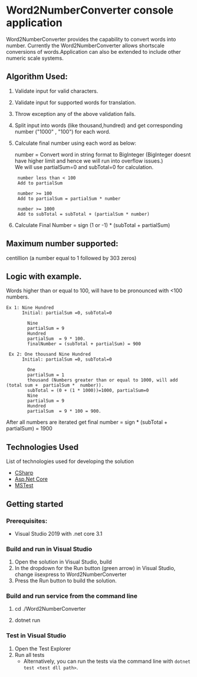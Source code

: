 ﻿# Word2NumberConverter console application
Word2NumberConverter provides the capability to convert words into number.
Currently the Word2NumberConverter allows shortscale conversions of words.Application can also be extended to include other numeric scale systems.

## Algorithm Used:

1) Validate input for valid characters.

2) Validate input for supported words for translation.

3) Throw exception any of the above validation fails.

4) Split input into words (like thousand,hundred) and get corresponding number ("1000" , "100") for each word.

5) Calculate final number using each word as below:
	 
     number = Convert word in string format to BigInteger (BigInteger doesnt have higher limit and hence we will run into overflow issues.)   
     We will use partialSum=0 and subTotal=0 for calculation.

		number less than < 100
		Add to partialSum

		number >= 100
		Add to partialSum = partialSum * number

		number >= 1000
	    Add to subTotal = subTotal + (partialSum * number)

6) Calculate Final Number = sign (1 or -1) * (subTotal + partialSum)

## Maximum number supported:
centillion (a number equal to 1 followed by 303 zeros)

## Logic with example.

Words higher than or equal to 100, will have to be pronounced with <100 numbers.

	Ex 1: Nine Hundred
	      Initial: partialSum =0, subTotal=0

			Nine
			partialSum = 9 
			Hundred
			partialSum  = 9 * 100.
			finalNumber = (subTotal + partialSum) = 900

     Ex 2: One thousand Nine Hundred
		  Initial: partialSum =0, subTotal=0
			
			One
			partialSum = 1
			thousand (Numbers greater than or equal to 1000, will add (total sum +  partialSum *  number)).
			subTotal = (0 + (1 * 1000))=1000, partialSum=0
			Nine
			partialSum = 9 
			Hundred
			partialSum  = 9 * 100 = 900.

After all numbers are iterated get final number = sign * (subTotal + partialSum) = 1900

## Technologies Used
List of technologies used for developing the solution

 - [CSharp](https://docs.microsoft.com/en-us/dotnet/csharp/)
 - [Asp.Net Core](https://docs.microsoft.com/en-us/aspnet/core/?view=aspnetcore-3.1)
 - [MSTest](https://docs.microsoft.com/en-us/dotnet/core/testing/unit-testing-with-mstest)

## Getting started
### Prerequisites:
- Visual Studio 2019 with .net core 3.1

### Build and run in Visual Studio
1. Open the solution in Visual Studio, build
2. In the dropdown for the Run button (green arrow) in Visual Studio, change iisexpress to Word2NumberConverter
3. Press the Run button to build the solution.

### Build and run service from the command line
1. cd ./Word2NumberConverter

2. dotnet run

### Test in Visual Studio

1. Open the Test Explorer
2. Run all tests
   - Alternatively, you can run the tests via the command line with `dotnet test <test dll path>`.

